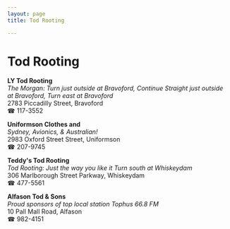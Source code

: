 ```yaml
---
layout: page 
title: Tod Rooting

---
```



# Tod Rooting


 **LY Tod Rooting**  
_The Morgan: Turn just outside at Bravoford, Continue Straight just outside at Bravoford, Turn east at Bravoford_  
2783 Piccadilly Street, Bravoford  
☎ 117-3552

**Uniformson Clothes and**  
_Sydney, Avionics, & Australian!_  
2983 Oxford Street Street, Uniformson  
☎ 207-9745

**Teddy's Tod Rooting**  
_Tod Rooting: Just the way you like it 
Turn south at Whiskeydam_  
306 Marlborough Street Parkway, Whiskeydam  
☎ 477-5561

**Alfason Tod & Sons**  
_Proud sponsors of top local station Tophus 66.8 FM_  
10 Pall Mall Road, Alfason  
☎ 982-4151


